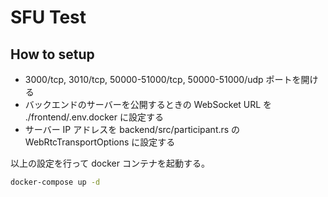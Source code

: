 # SFU Test

## How to setup

* 3000/tcp, 3010/tcp, 50000-51000/tcp, 50000-51000/udp ポートを開ける
* バックエンドのサーバーを公開するときの WebSocket URL を ./frontend/.env.docker に設定する
* サーバー IP アドレスを backend/src/participant.rs の WebRtcTransportOptions に設定する

以上の設定を行って docker コンテナを起動する。

```sh
docker-compose up -d
```

